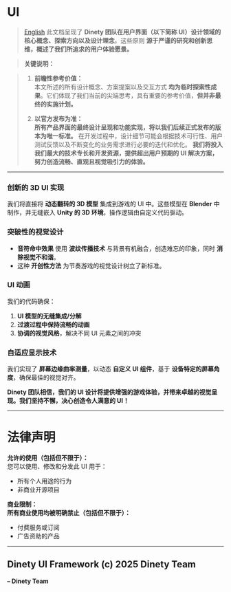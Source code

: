 # UI
> [English](./README.md)
> 此文档呈现了 **Dinety 团队在用户界面（以下简称 UI）设计领域的核心概念、探索方向以及设计理念**。这些原则 **源于严谨的研究和创新思维，概述了我们所追求的用户体验愿景。**

> **关键说明：**

> 1.  **前瞻性参考价值：**  
>     本文所述的所有设计概念、方案提案以及交互方式 **均为临时探索性成果**。它们体现了我们当前的尖端思考，具有重要的参考价值，**但并非最终的实施计划。**
>     
> 2.  **以官方发布为准：**  
>     **所有产品界面的最终设计呈现和功能实现，将以我们后续正式发布的版本为唯一标准。** 在开发过程中，设计细节可能会根据技术可行性、用户测试反馈以及不断变化的业务需求进行必要的迭代和优化。
>     **我们将投入我们最大的技术专长和开发资源，提供超出用户预期的 UI 解决方案，努力创造流畅、直观且视觉吸引力的体验。**

---

### **创新的 3D UI 实现**  
我们将直接将 **动态翻转的 3D 模型** 集成到游戏的 UI 中。这些模型在 **Blender** 中制作，并无缝嵌入 **Unity 的 3D 环境**，操作逻辑由自定义代码驱动。  

### **突破性的视觉设计**  
- **音符命中效果** 使用 **波纹传播技术** 与背景有机融合，创造难忘的印象，同时 **消除视觉不和谐**。  
- 这种 **开创性方法** 为节奏游戏的视觉设计树立了新标准。  
### **UI 动画**
我们的代码确保：  
1. **UI 模型的无缝集成/分解**  
2. **过渡过程中保持流畅的动画**  
3. **协调的视觉风格**，解决不同 UI 元素之间的冲突  

### **自适应显示技术**  
我们实现了 **屏幕边缘曲率测量**，以动态 **自定义 UI 组件**，基于 **设备特定的屏幕角度**，确保最佳的视觉对齐。  

**Dinety 团队相信，我们的 UI 设计将提供增强的游戏体验，并带来卓越的视觉呈现。我们坚持不懈，决心创造令人满意的 UI！**

---

# 法律声明
**允许的使用（包括但不限于）：**  
  您可以使用、修改和分发此 UI 用于：  
- 所有个人用途的行为  
- 非商业开源项目   

**商业限制：**  
**所有商业使用均被明确禁止（包括但不限于）：**
- 付费服务或订阅  
- 广告资助的产品  

---
**Dinety UI Framework (c) 2025 Dinety Team**
---
**– Dinety Team**
